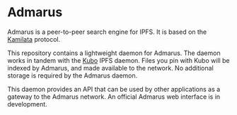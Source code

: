 # Admarus

Admarus is a peer-to-peer search engine for IPFS. It is based on the [Kamilata](https://github.com/mubelotix/kamilata) protocol.

This repository contains a lightweight daemon for Admarus. The daemon works in tandem with the [Kubo](https://github.com/ipfs/kubo) IPFS daemon. Files you pin with Kubo will be indexed by Admarus, and made available to the network. No additional storage is required by the Admarus daemon. 

This daemon provides an API that can be used by other applications as a gateway to the Admarus network. An official Admarus web interface is in development.
